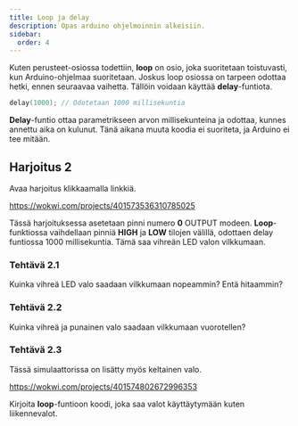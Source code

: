 ```yaml
---
title: Loop ja delay
description: Opas arduino ohjelmoinnin alkeisiin.
sidebar:
  order: 4
---
```


Kuten perusteet-osiossa todettiin, **loop** on osio, joka suoritetaan toistuvasti, kun Arduino-ohjelmaa suoritetaan. Joskus loop osiossa on tarpeen odottaa hetki, ennen seuraavaa vaihetta. Tällöin voidaan käyttää **delay**-funtiota.

```c
delay(1000); // Odotetaan 1000 millisekuntia
```

**Delay**-funtio ottaa parametrikseen arvon millisekunteina ja odottaa, kunnes annettu aika on kulunut. Tänä aikana muuta koodia ei suoriteta, ja Arduino ei tee mitään.

## Harjoitus 2

Avaa harjoitus klikkaamalla linkkiä.

https://wokwi.com/projects/401573536310785025

Tässä harjoituksessa asetetaan pinni numero **0** OUTPUT modeen. **Loop**-funktiossa vaihdellaan pinniä **HIGH** ja **LOW** tilojen välillä, odottaen delay funtiossa 1000 millisekuntia. Tämä saa vihreän LED valon vilkkumaan.

### Tehtävä 2.1

Kuinka vihreä LED valo saadaan vilkkumaan nopeammin? Entä hitaammin?

### Tehtävä 2.2

Kuinka vihreä ja punainen valo saadaan vilkkumaan vuorotellen?

### Tehtävä 2.3

Tässä simulaattorissa on lisätty myös keltainen valo. 

https://wokwi.com/projects/401574802672996353

Kirjoita **loop**-funtioon koodi, joka saa valot käyttäytymään kuten liikennevalot.
